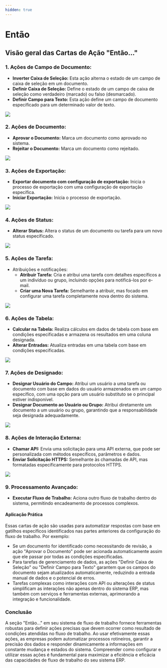 ```yaml
---
hidden: true
---
```


# Então

## Visão geral das Cartas de Ação "Então..."

### **1. Ações de Campo de Documento:**

* **Inverter Caixa de Seleção:** Esta ação alterna o estado de um campo de caixa de seleção em um documento.
* **Definir Caixa de Seleção:** Define o estado de um campo de caixa de seleção como verdadeiro (marcado) ou falso (desmarcado).
* **Definir Campo para Texto:** Esta ação define um campo de documento especificado para um determinado valor de texto.

![](https://docs.docbits.com/~gitbook/image?url=https%3A%2F%2F578966019-files.gitbook.io%2F%7E%2Ffiles%2Fv0%2Fb%2Fgitbook-x-prod.appspot.com%2Fo%2Fspaces%252FT2n2w4uDCJvv7CJ5zrdk%252Fuploads%252FQVUhksYr3IAndhsFptO4%252Fthen1.png%3Falt%3Dmedia%26token%3D8e2e36b2-3a10-4337-a4c5-a269c4f4ca44\&width=768\&dpr=2\&quality=100\&sign=123b9fcc\&sv=2)

### **2. Ações de Documento:**

* **Aprovar o Documento:** Marca um documento como aprovado no sistema.
* **Rejeitar o Documento:** Marca um documento como rejeitado.

![](https://docs.docbits.com/~gitbook/image?url=https%3A%2F%2F578966019-files.gitbook.io%2F%7E%2Ffiles%2Fv0%2Fb%2Fgitbook-x-prod.appspot.com%2Fo%2Fspaces%252FT2n2w4uDCJvv7CJ5zrdk%252Fuploads%252FiEyGq6bDKWHAYV527boE%252Fimage.png%3Falt%3Dmedia%26token%3Dcc3cdbd5-e939-4ad7-a745-9315d1d25e75\&width=768\&dpr=2\&quality=100\&sign=68574128\&sv=2)

### **3. Ações de Exportação:**

* **Exportar documento com configuração de exportação:** Inicia o processo de exportação com uma configuração de exportação específica.
* **Iniciar Exportação:** Inicia o processo de exportação.

![](https://docs.docbits.com/~gitbook/image?url=https%3A%2F%2F578966019-files.gitbook.io%2F%7E%2Ffiles%2Fv0%2Fb%2Fgitbook-x-prod.appspot.com%2Fo%2Fspaces%252FT2n2w4uDCJvv7CJ5zrdk%252Fuploads%252F5H2IGwrSrBG8uM0JjfLk%252Fimage.png%3Falt%3Dmedia%26token%3D13a06657-d31a-45fc-a8d3-4f09575b2377\&width=768\&dpr=2\&quality=100\&sign=6873dafe\&sv=2)

### **4. Ações de Status:**

* **Alterar Status:** Altera o status de um documento ou tarefa para um novo status especificado.

![](https://docs.docbits.com/~gitbook/image?url=https%3A%2F%2F578966019-files.gitbook.io%2F%7E%2Ffiles%2Fv0%2Fb%2Fgitbook-x-prod.appspot.com%2Fo%2Fspaces%252FT2n2w4uDCJvv7CJ5zrdk%252Fuploads%252Fc8n3k2U83SIXapQW4Qgd%252Fthen3.png%3Falt%3Dmedia%26token%3D1d4b0395-89bc-4089-a6af-c7a0a85d875f\&width=768\&dpr=2\&quality=100\&sign=96c49797\&sv=2)

### **5. Ações de Tarefa:**

* Atribuições e notificações:
  * **Atribuir Tarefa:** Cria e atribui uma tarefa com detalhes específicos a um indivíduo ou grupo, incluindo opções para notificá-los por e-mail.
  * **Criar uma Nova Tarefa:** Semelhante a atribuir, mas focado em configurar uma tarefa completamente nova dentro do sistema.

![](https://docs.docbits.com/~gitbook/image?url=https%3A%2F%2F578966019-files.gitbook.io%2F%7E%2Ffiles%2Fv0%2Fb%2Fgitbook-x-prod.appspot.com%2Fo%2Fspaces%252FT2n2w4uDCJvv7CJ5zrdk%252Fuploads%252FL5JcOIHokf8smzfvAA1u%252Fthen4.png%3Falt%3Dmedia%26token%3Db445f1b6-d416-4ce4-a200-2b66f431fe6a\&width=768\&dpr=2\&quality=100\&sign=a77867bc\&sv=2)

### **6. Ações de Tabela:**

* **Calcular na Tabela:** Realiza cálculos em dados de tabela com base em condições especificadas e armazena os resultados em uma coluna designada.
* **Alterar Entradas:** Atualiza entradas em uma tabela com base em condições especificadas.

![](https://docs.docbits.com/~gitbook/image?url=https%3A%2F%2F578966019-files.gitbook.io%2F%7E%2Ffiles%2Fv0%2Fb%2Fgitbook-x-prod.appspot.com%2Fo%2Fspaces%252FT2n2w4uDCJvv7CJ5zrdk%252Fuploads%252FPyZaJ8MO0fLrdo6I1tiS%252Fthen5.png%3Falt%3Dmedia%26token%3De3a4280a-4351-4264-9c46-d2e6c6eef1d2\&width=768\&dpr=2\&quality=100\&sign=403dcf50\&sv=2)

### **7. Ações de Designado:**

* **Designar Usuário do Campo:** Atribui um usuário a uma tarefa ou documento com base em dados do usuário armazenados em um campo específico, com uma opção para um usuário substituto se o principal estiver indisponível.
* **Designar Documento ao Usuário ou Grupo:** Atribui diretamente um documento a um usuário ou grupo, garantindo que a responsabilidade seja designada adequadamente.

![](https://docs.docbits.com/~gitbook/image?url=https%3A%2F%2F578966019-files.gitbook.io%2F%7E%2Ffiles%2Fv0%2Fb%2Fgitbook-x-prod.appspot.com%2Fo%2Fspaces%252FT2n2w4uDCJvv7CJ5zrdk%252Fuploads%252FhORGHCS98nJIU1rWeKrW%252Fthen6.png%3Falt%3Dmedia%26token%3D4055d4f2-f9e6-40a0-a45f-d93bee10cd73\&width=768\&dpr=2\&quality=100\&sign=d25b560b\&sv=2)

### **8. Ações de Interação Externa:**

* **Chamar API:** Envia uma solicitação para uma API externa, que pode ser personalizada com métodos específicos, parâmetros e dados.
* **Enviar Solicitação HTTPS:** Semelhante às chamadas de API, mas formatadas especificamente para protocolos HTTPS.

![](https://docs.docbits.com/~gitbook/image?url=https%3A%2F%2F578966019-files.gitbook.io%2F%7E%2Ffiles%2Fv0%2Fb%2Fgitbook-x-prod.appspot.com%2Fo%2Fspaces%252FT2n2w4uDCJvv7CJ5zrdk%252Fuploads%252FXJHjmEvFExyz8wFQ1GL5%252Fthen7.png%3Falt%3Dmedia%26token%3Da4098460-b139-4327-931d-316eba6cd74a\&width=768\&dpr=2\&quality=100\&sign=fd10ee39\&sv=2)

### **9. Processamento Avançado:**

* **Executar Fluxo de Trabalho:** Aciona outro fluxo de trabalho dentro do sistema, permitindo encadeamento de processos complexos.

#### Aplicação Prática

Essas cartas de ação são usadas para automatizar respostas com base em gatilhos específicos identificados nas partes anteriores da configuração do fluxo de trabalho. Por exemplo:

* Se um documento for identificado como necessitando de revisão, a ação "Aprovar o Documento" pode ser acionada automaticamente assim que ele passar por todas as condições especificadas.
* Para tarefas de gerenciamento de dados, as ações "Definir Caixa de Seleção" ou "Definir Campo para Texto" garantem que os campos do documento sejam atualizados automaticamente, reduzindo a entrada manual de dados e o potencial de erros.
* Tarefas complexas como interações com API ou alterações de status simplificam as interações não apenas dentro do sistema ERP, mas também com serviços e ferramentas externas, aprimorando a integração e funcionalidade.

### Conclusão

A seção "Então..." em seu sistema de fluxo de trabalho fornece ferramentas robustas para definir ações precisas que devem ocorrer como resultado de condições atendidas no fluxo de trabalho. Ao usar efetivamente essas ações, as empresas podem automatizar processos rotineiros, garantir a precisão dos dados e responder dinamicamente a informações em constante mudança e estados do sistema. Compreender como configurar e utilizar essas ações é fundamental para maximizar a eficiência e eficácia das capacidades de fluxo de trabalho do seu sistema ERP.
